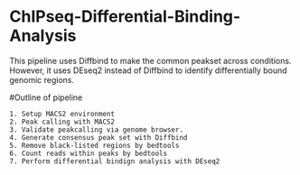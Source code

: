 # ChIPseq-Differential-Binding-Analysis

This pipeline uses Diffbind to make the common peakset across conditions. However, it uses DEseq2 instead of Diffbind to identify differentially bound genomic regions. 

#Outline of pipeline

    1. Setup MACS2 environment
    2. Peak calling with MACS2
    3. Validate peakcalling via genome browser. 
    4. Generate consensus peak set with Diffbind
    5. Remove black-listed regions by bedtools
    6. Count reads within peaks by bedtools
    7. Perform differential bindign analysis with DEseq2
    
